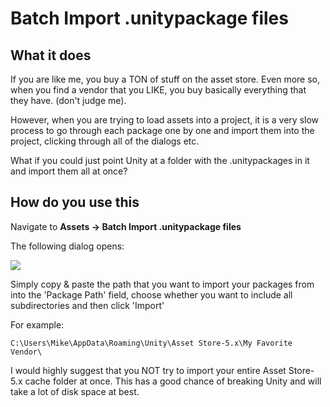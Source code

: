 # Batch Import .unitypackage files

## What it does

If you are like me, you buy a TON of stuff on the asset store. Even more so, when you find a vendor that you LIKE, you buy basically everything that they have. (don't judge me).

However, when you are trying to load assets into a project, it is a very slow process to go through each package one by one and import them into the project, clicking through all of the dialogs etc.

What if you could just point Unity at a folder with the .unitypackages in it and import them all at once?

## How do you use this

Navigate to **Assets -> Batch Import .unitypackage files**

The following dialog opens:

![](../Images/BatchImportPackages.png)

Simply copy & paste the path that you want to import your packages from into the 'Package Path' field, choose whether you want to include all subdirectories and then click 'Import'

For example:

```C:\Users\Mike\AppData\Roaming\Unity\Asset Store-5.x\My Favorite Vendor\```

I would highly suggest that you NOT try to import your entire Asset Store-5.x cache folder at once. This has a good chance of breaking Unity and will take a lot of disk space at best.






